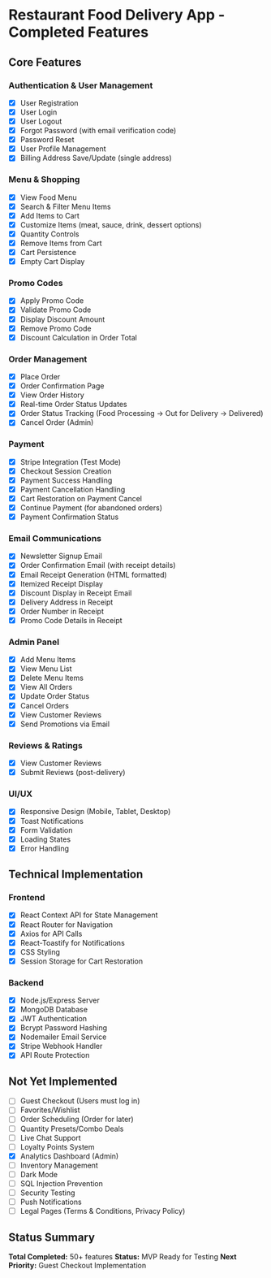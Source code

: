 # Restaurant Food Delivery App - Completed Features

## Core Features

### Authentication & User Management
- [x] User Registration
- [x] User Login
- [x] User Logout
- [x] Forgot Password (with email verification code)
- [x] Password Reset
- [x] User Profile Management
- [x] Billing Address Save/Update (single address)

### Menu & Shopping
- [x] View Food Menu
- [x] Search & Filter Menu Items
- [x] Add Items to Cart
- [x] Customize Items (meat, sauce, drink, dessert options)
- [x] Quantity Controls
- [x] Remove Items from Cart
- [x] Cart Persistence
- [x] Empty Cart Display

### Promo Codes
- [x] Apply Promo Code
- [x] Validate Promo Code
- [x] Display Discount Amount
- [x] Remove Promo Code
- [x] Discount Calculation in Order Total

### Order Management
- [x] Place Order
- [x] Order Confirmation Page
- [x] View Order History
- [x] Real-time Order Status Updates
- [x] Order Status Tracking (Food Processing → Out for Delivery → Delivered)
- [x] Cancel Order (Admin)

### Payment
- [x] Stripe Integration (Test Mode)
- [x] Checkout Session Creation
- [x] Payment Success Handling
- [x] Payment Cancellation Handling
- [x] Cart Restoration on Payment Cancel
- [x] Continue Payment (for abandoned orders)
- [x] Payment Confirmation Status

### Email Communications
- [x] Newsletter Signup Email
- [x] Order Confirmation Email (with receipt details)
- [x] Email Receipt Generation (HTML formatted)
- [x] Itemized Receipt Display
- [x] Discount Display in Receipt Email
- [x] Delivery Address in Receipt
- [x] Order Number in Receipt
- [x] Promo Code Details in Receipt

### Admin Panel
- [x] Add Menu Items
- [x] View Menu List
- [x] Delete Menu Items
- [x] View All Orders
- [x] Update Order Status
- [x] Cancel Orders
- [x] View Customer Reviews
- [x] Send Promotions via Email

### Reviews & Ratings
- [x] View Customer Reviews
- [x] Submit Reviews (post-delivery)

### UI/UX
- [x] Responsive Design (Mobile, Tablet, Desktop)
- [x] Toast Notifications
- [x] Form Validation
- [x] Loading States
- [x] Error Handling

## Technical Implementation

### Frontend
- [x] React Context API for State Management
- [x] React Router for Navigation
- [x] Axios for API Calls
- [x] React-Toastify for Notifications
- [x] CSS Styling
- [x] Session Storage for Cart Restoration

### Backend
- [x] Node.js/Express Server
- [x] MongoDB Database
- [x] JWT Authentication
- [x] Bcrypt Password Hashing
- [x] Nodemailer Email Service
- [x] Stripe Webhook Handler
- [x] API Route Protection

## Not Yet Implemented

- [ ] Guest Checkout (Users must log in)
- [ ] Favorites/Wishlist
- [ ] Order Scheduling (Order for later)
- [ ] Quantity Presets/Combo Deals
- [ ] Live Chat Support
- [ ] Loyalty Points System
- [x] Analytics Dashboard (Admin)
- [ ] Inventory Management
- [ ] Dark Mode
- [ ] SQL Injection Prevention
- [ ] Security Testing
- [ ] Push Notifications
- [ ] Legal Pages (Terms & Conditions, Privacy Policy)

## Status Summary

**Total Completed:** 50+ features
**Status:** MVP Ready for Testing
**Next Priority:** Guest Checkout Implementation